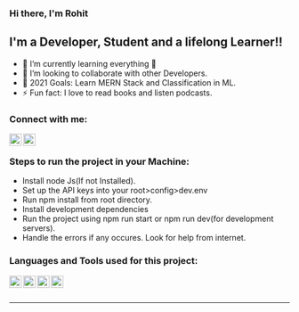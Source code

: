 ### Hi there, I'm Rohit

## I'm a Developer, Student and a lifelong Learner!!

- 🌱 I’m currently learning everything 🤣
- 👯 I’m looking to collaborate with other Developers.
- 🥅 2021 Goals: Learn MERN Stack and Classification in ML.
- ⚡ Fun fact: I love to read books and listen podcasts.

### Connect with me:

[<img align="left" alt="Rohit | LinkedIn" width="22px" src="https://cdn.jsdelivr.net/npm/simple-icons@v3/icons/linkedin.svg" />][linkedin]
[<img align="left" alt="Rohit | Instagram" width="22px" src="https://cdn.jsdelivr.net/npm/simple-icons@v3/icons/instagram.svg" />][instagram]

<br />

### Steps to run the project in your Machine:

- Install node Js(If not Installed).
- Set up the API keys into your root>config>dev.env
- Run npm install from root directory.
- Install development dependencies 
- Run the project using npm run start or npm run dev(for development servers).
- Handle the errors if any occures. Look for help from internet.

### Languages and Tools used for this project:

[<img align="left" alt="Node Js" width="22px" src="https://cdn.jsdelivr.net/npm/simple-icons@3.13.0/icons/node-dot-js.svg" />][nodejs]
[<img align="left" alt="Express" width="22px" src="https://devtechnosys.com/insights/wp-content/uploads/2019/06/express-js-logo.png" />][expressjs]
[<img align="left" alt="WeatherStack" width="22px" src="https://i2.wp.com/www.titanui.com/wp-content/uploads/2013/08/19/High-Quality-Climate-Weather-Icons-PSD.jpg" />][weatherstack]
[<img align="left" alt="Node Js" width="22px" src="https://obedalvarado.pw/blog/wp-content/uploads/2020/04/mapbox-icon-300x300.png" />][mapbox]

<br />

<br />

---

[website]: https://codeSTACKr.com
[instagram]: https://www.instagram.com/l.m.rohit.das
[linkedin]: https://www.linkedin.com/in/rohit-kumar-d-89ba021b3
[weatherstack]: https://weatherstack.com
[mapbox]: https://www.mapbox.com
[nodejs]: https://nodejs.org/en
[expressjs]: https://expressjs.com